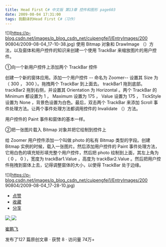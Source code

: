 ```yaml
---
title: Head First C# 中文版 第13章 控件和图形 page603
date: 2009-08-04 17:31:00
tags: 我翻译的Head First C#（习作）
---
```

![](https://p-blog.csdn.net/images/p_blog_csdn_net/cuipengfei1/EntryImages/200
90804/2009-08-04_17-10-38.jpg) 使用  Bitmap  对象和  DrawImage
（）方法，以及窗体和用户控件的知识来创建一个使用  TrackBar  来缩放图片的用户控件。

  

①向一个新用户控件上添加两个  TrackBar  控件

  

创建一个新的窗体应用。添加一个用户控件  \--  命名为  Zoomer--  设置其  Size  为（  300  ，  300  ）。拖拽两个
TrackBar  到上面去。  trackBar1  拖到底部。  trackBar2  拖到右侧，并设置其  Orientation  为
Horizontal  。两个  TrackBar  的  Minimum  都设置为  1  ，  Maximum  设置为  175  ，  Value
设置为  175  ，  TickStyle  设置为  None  ，背景色设置为白色。最后，双击两个  TrackBar  来添加  Scroll
事件处理方法。让两个事件处理方法都调用控件的  Invalidate  （）方法。

  

用户控件的  Paint  事件和窗体的基本一样。

  

②把一张图片载入  Bitmap  对象并把它绘制到控件上

  

给  Zoomer  用户控件添加一个叫做  photo  的私有  Bitmap  类型的字段。创建  Bitmap
实例的时候，载入一张图片。然后添加用户控件的  Paint  事件处理方法，它用白色的填充矩形填充整个用户控件，然后把  photo
绘制到上面，其左上角为（  0  ，  0  ），宽度为  trackBar1.Value  ，高度为  trackBar2.Value
。然后把用户控件拖拽到窗体上去，记得调整窗体的大小，以使得  TrackBar  处于边缘。

  

![](https://p-blog.csdn.net/images/p_blog_csdn_net/cuipengfei1/EntryImages/200
90804/2009-08-04_17-28-10.jpg)

  * [ 点赞  ](javascript:;)
  * [ 收藏  ](javascript:;)
  * [ 分享 ](javascript:;)

[ ![](https://profile.csdnimg.cn/5/2/5/3_cuipengfei1)
![](https://g.csdnimg.cn/static/user-reg-year/1x/11.png)
](https://blog.csdn.net/cuipengfei1)

[ 崔鹏飞 ](https://blog.csdn.net/cuipengfei1)

发布了127 篇原创文章  ·  获赞 8  ·  访问量 74万+

